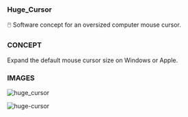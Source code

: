 ### Huge_Cursor

🖱️ Software concept for an oversized computer mouse cursor.

### CONCEPT

Expand the default mouse cursor size on Windows or Apple.

### IMAGES

![huge_cursor](https://github.com/sourceduty/Huge_Cursor/assets/123030236/f6cc89cf-b76b-47a4-804f-5c71000ef3f4)

![huge-cursor](https://github.com/sourceduty/Huge_Cursor/assets/123030236/4a1bea87-436c-484f-b00c-264e58e27c20)
